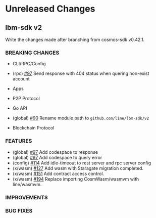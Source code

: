 # Unreleased Changes

## lbm-sdk v2

Write the changes made after branching from cosmos-sdk v0.42.1.

### BREAKING CHANGES

- CLI/RPC/Config
* (rpc) [\#97](https://github.com/line/lbm-sdk/pull/97) Send response with 404 status when quering non-exist account

- Apps

- P2P Protocol

- Go API
* (global) [\#90](https://github.com/line/lbm-sdk/pull/90) Rename module path to `github.com/line/lbm-sdk/v2`

- Blockchain Protocol

### FEATURES
* (global) [\#97](https://github.com/line/lbm-sdk/pull/97) Add codespace to response
* (global) [\#97](https://github.com/line/lbm-sdk/pull/97) Add codespace to query error
* (config) [\#114](https://github.com/line/lbm-sdk/pull/114) Add idle-timeout to rest server and rpc server config
* (x/wasm) [\#127](https://github.com/line/lbm-sdk/pull/127) Add wasm with Staragate migration completed.
* (x/wasm) [\#151](https://github.com/line/lbm-sdk/pull/151) Add contract access control.
* (x/wasm) [\#194](https://github.com/line/lbm-sdk/pull/194) Replace importing CosmWasm/wasmvm with line/wasmvm.

### IMPROVEMENTS

### BUG FIXES

